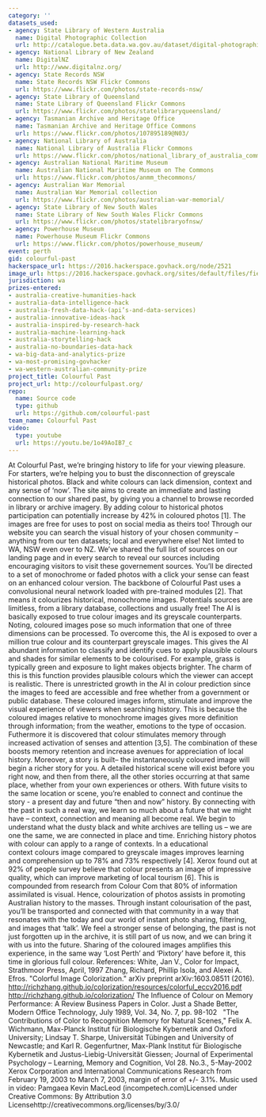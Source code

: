 ```yaml
---
category: ''
datasets_used:
- agency: State Library of Western Australia
  name: Digital Photographic Collection
  url: http://catalogue.beta.data.wa.gov.au/dataset/digital-photographic-collection
- agency: National Library of New Zealand
  name: DigitalNZ
  url: http://www.digitalnz.org/
- agency: State Records NSW
  name: State Records NSW Flickr Commons
  url: https://www.flickr.com/photos/state-records-nsw/
- agency: State Library of Queensland
  name: State Library of Queensland Flickr Commons
  url: https://www.flickr.com/photos/statelibraryqueensland/
- agency: Tasmanian Archive and Heritage Office
  name: Tasmanian Archive and Heritage Office Commons
  url: https://www.flickr.com/photos/107895189@N03/
- agency: National Library of Australia
  name: National Library of Australia Flickr Commons
  url: https://www.flickr.com/photos/national_library_of_australia_commons/
- agency: Australian National Maritime Museum
  name: Australian National Maritime Museum on The Commons
  url: https://www.flickr.com/photos/anmm_thecommons/
- agency: Australian War Memorial
  name: Australian War Memorial collection
  url: https://www.flickr.com/photos/australian-war-memorial/
- agency: State Library of New South Wales
  name: State Library of New South Wales Flickr Commons
  url: https://www.flickr.com/photos/statelibraryofnsw/
- agency: Powerhouse Museum
  name: Powerhouse Museum Flickr Commons
  url: https://www.flickr.com/photos/powerhouse_museum/
event: perth
gid: colourful-past
hackerspace_url: https://2016.hackerspace.govhack.org/node/2521
image_url: https://2016.hackerspace.govhack.org/sites/default/files/field/image/image.jpg
jurisdiction: wa
prizes-entered:
- australia-creative-humanities-hack
- australia-data-intelligence-hack
- australia-fresh-data-hack-(api’s-and-data-services)
- australia-innovative-ideas-hack
- australia-inspired-by-research-hack
- australia-machine-learning-hack
- australia-storytelling-hack
- australia-no-boundaries-data-hack
- wa-big-data-and-analytics-prize
- wa-most-promising-govhacker
- wa-western-australian-community-prize
project_title: Colourful Past
project_url: http://colourfulpast.org/
repo:
  name: Source code
  type: github
  url: https://github.com/colourful-past
team_name: Colourful Past
video:
  type: youtube
  url: https://youtu.be/1o49AoIB7_c
---
```


At Colourful Past, we’re bringing history to life for your viewing pleasure. For starters, we’re helping you to bust the disconnection of greyscale historical photos. Black and white colours can lack dimension, context and any sense of ‘now’.
The site aims to create an immediate and lasting connection to our shared past, by giving you a channel to browse recorded in library or archive imagery. By adding colour to historical photos participation can potentially increase by 42% in coloured photos [1]. The images are free for uses to post on social media as theirs too!
Through our website you can search the visual history of your chosen community – anything from our ten datasets; local and everywhere else! Not limted to WA, NSW even over to NZ. We’ve shared the full list of sources on our landing page and in every search to reveal our sources including encouraging visitors to visit these governement sources. You’ll be directed to a set of monochrome or faded photos with a click your sense can feast on an enhanced colour version.
The backbone of Colourful Past uses a convolusional neural network loaded with pre-trained modules [2]. That means it colourizes historical, monochrome images. Potentials sources are limitless, from a library database, collections and usually free! The AI is basically exposed to true colour images and its greyscale counterparts. Noting, coloured images pose so much information that one of three dimensions can be processed. To overcome this, the AI is exposed to over a million true colour and its counterpart greyscale images.
This gives the AI abundant information to classify and identify cues to apply plausible colours and shades for similar elements to be colourised. For example, grass is typically green and exposure to light makes objects brighter. The charm of this is this function provides plausible colours which the viewer can accept is realistic. There is unrestricted growth in the AI in colour prediction since the images to feed are accessible and free whether from a government or public database.
These coloured images inform, stimulate and improve the visual experience of viewers when searching history. This is because the coloured images relative to monochrome images gives more definition through information; from the weather, emotions to the type of occasion. Futhermore it is discovered that colour stimulates memory through increased activation of senses and attention [3,5]. The combination of these boosts memory retention and increase avenues for appreciation of local history.
Moreover, a story is built– the instantaneously coloured image will begin a richer story for you. A detailed historical scene will exist before you right now, and then from there, all the other stories occurring at that same place, whether from your own experiences or others. With future visits to the same location or scene, you’re enabled to connect and continue the story - a present day and future “then and now” history.
By connecting with the past in such a real way, we learn so much about a future that we might have – context, connection and meaning all become real. We begin to understand what the dusty black and white archives are telling us – we are one the same, we are connected in place and time.
Enriching history photos with colour can apply to a range of contexts. In a educational context colours image compared to greyscale images improves learning and comprehension up to 78% and 73% respectively [4]. Xerox found out at 92% of people survey believe that colour presents an image of impressive quality, which can improve marketing of local tourism [6]. This is compounded from research from Colour Com that 80% of information assimilated is visual. Hence, colourization of photos assists in promoting Australian history to the masses.
Through instant colourisation of the past, you’ll be transported and connected with that community in a way that resonates with the today and our world of instant photo sharing, filtering, and images that ‘talk’. We feel a stronger sense of belonging, the past is not just forgotten up in the archive, it is still part of us now, and we can bring it with us into the future. Sharing of the coloured images amplifies this experience, in the same way ‘Lost Perth’ and ‘Pixtory’ have before it, this time in glorious full colour.
References:
White, Jan V., Color for Impact, Strathmoor Press, April, 1997
Zhang, Richard, Phillip Isola, and Alexei A. Efros. "Colorful Image Colorization." arXiv preprint arXiv:1603.08511 (2016).
http://richzhang.github.io/colorization/resources/colorful_eccv2016.pdf​​​​​​​
http://richzhang.github.io/colorization/
The Influence of Colour on Memory Performance: A Review
Business Papers in Color. Just a Shade Better, Modern Office Technology, July 1989, Vol. 34, No. 7, pp. 98-102 
 "The Contributions of Color to Recognition Memory for Natural Scenes," Felix A. Wichmann, Max-Planck Institut für Biologische Kybernetik and Oxford University; Lindsay T. Sharpe, Universität Tübingen and University of Newcastle; and Karl R. Gegenfurtner, Max-Plank Institut für Biologische Kybernetik and Justus-Liebig-Universität Giessen; Journal of Experimental Psychology – Learning, Memory and Cognition, Vol 28. No.3., 5-May-2002
Xerox Corporation and International Communications Research from February 19, 2003 to March 7, 2003, margin of error of +/- 3.1%.
Music used in video:
Pamgaea Kevin MacLeod (incompetech.com)Licensed under Creative Commons: By Attribution 3.0 Licensehttp://creativecommons.org/licenses/by/3.0/​​​​​​​